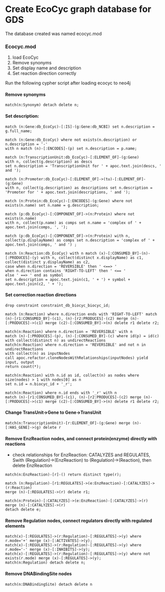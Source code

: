 # Create EcoCyc graph database for GDS
The database created was named ecocyc.mod
### Ecocyc.mod
1. load EcoCyc
2. Remove synonyms
3. Set display name and description
4. Set reaction direction correctly

Run the following cypher script after loading ecocyc to neo4j
#### Remove synonyms

```
match(n:Synonym) detach delete n;

```

#### Set description:
```
match (n:Gene:db_EcoCyc)-[:IS]-(g:Gene:db_NCBI) set n.description = g.full_name;

match (n:Gene:db_EcoCyc) where not exists(n.description) or n.description = '-' 
with n match (n)-[:ENCODES]-(p) set n.description = p.name;

match (n:TranscriptionUnit:db_EcoCyc)-[:ELEMENT_OF]-(g:Gene) 
with n, collect(g.description) as descs 
set n.description = 'TranscriptionUnit for ' + apoc.text.join(descs, ' and ');

match (n:Promoter:db_EcoCyc)-[:ELEMENT_OF]->(tu)-[:ELEMENT_OF]-(g:Gene) 
with n, collect(g.description) as descriptions set n.description = 'Promoter for ' + apoc.text.join(descriptions, ' and ');

match (n:Protein:db_EcoCyc)-[:ENCODES]-(g:Gene) where not exists(n.name) set n.name = g.description;

match (p:db_EcoCyc)-[:COMPONENT_OF]->(n:Protein) where not exists(n.name)
with n, collect(p.name) as comps set n.name = 'complex of ' + apoc.text.join(comps, ', ');

match (p:db_EcoCyc)-[:COMPONENT_OF]->(n:Protein) with n, collect(p.displayName) as comps set n.description = 'complex of ' + apoc.text.join(comps, ' and ') ;

match (n:Reaction:db_EcoCyc) with n match (x)-[:CONSUMED_BY]-(n)-[:PRODUCES]-(y) with n, collect(distinct x.displayName) as c1, collect(distinct y.displayName) as c2,
case when n.direction = 'REVERSIBLE' then ' <==> '
when n.direction contains 'RIGHT-TO-LEFT' then ' <== '
else ' ==> ' end as symbol 
set n.description = apoc.text.join(c1, ' + ') + symbol + apoc.text.join(c2, ' + ');

```

#### Set correction reaction directions
```
drop constraint constraint_db_biocyc_biocyc_id;

match (n:Reaction) where n.direction ends with 'RIGHT-TO-LEFT' match (n)-[r1:CONSUMED_BY]-(c1), (n)-[r2:PRODUCES]-(c2) merge (n)-[:PRODUCES]->(c1) merge (c2)-[:CONSUMED_BY]->(n) delete r1 delete r2;

match(n:Reaction) where n.direction = 'REVERSIBLE' with n 
match (n)-[:PRODUCES]-(p), (n)-[:CONSUMED_BY]-(c) where id(p) = id(c) 
with collect(distinct n) as undirectReactions 
match(n:Reaction) where n.direction = 'REVERSIBLE' and not n in undirectReactions 
with collect(n) as inputNodes 
call apoc.refactor.cloneNodesWithRelationships(inputNodes) yield input, output 
return count(*);

match(n:Reaction) with n.id as id, collect(n) as nodes where size(nodes) > 1 with nodes[0] as n 
set n.id = n.biocyc_id + '_r';

match(n:Reaction) where n.id ends with '_r' with n 
match (n)-[r1:CONSUMED_BY]-(c1), (n)-[r2:PRODUCES]-(c2) merge (n)-[:PRODUCES]->(c1) merge (c2)-[:CONSUMED_BY]->(n) delete r1 delete r2;
```
#### Change TransUnit->Gene to Gene->TransUnit
```
match(n:TranscriptionUnit)-[r:ELEMENT_OF]-(g:Gene) merge (n)-[:HAS_GENE]->(g) delete r
```

#### Remove EnzReaction nodes, and connect protein(enzyme) directly with reactions
- check relationships for EnzReaction: CATALYZES and REGULATES, Swith (Regulation)->(EnzReaction) to (Regulation)->(Reaction), then delete EnzReaction

```
match(n:EnzReaction)-[r]-() return distinct type(r);

match (n:Regulation)-[r1:REGULATES]->(e:EnzReaction)-[:CATALYZES]->(r:Reaction) 
merge (n)-[:REGULATES]->(r) delete r1;

match(n:Protein)-[:CATALYZES]->(e:EnzReaction)-[:CATALYZES]->(r) 
merge (n)-[:CATALYZES]->(r)
detach delete e;
```

#### Remove Regulation nodes, connect regulators directly with regulated elements
```
match(x)-[:REGULATES]->(r:Regulation)-[:REGULATES]->(y) where r.mode='+' merge (x)-[:ACTIVATES]->(y);
match(x)-[:REGULATES]->(r:Regulation)-[:REGULATES]->(y) where r.mode='-' merge (x)-[:INHIBITS]->(y);
match(x)-[:REGULATES]->(r:Regulation)-[:REGULATES]->(y) where not exists(r.mode) merge (x)-[:REGULATES]->(y);
match(n:Regulation) detach delete n;
```

#### Remove DNABindingSite nodes
```
match(n:DNABindingSite) detach delete n
```


